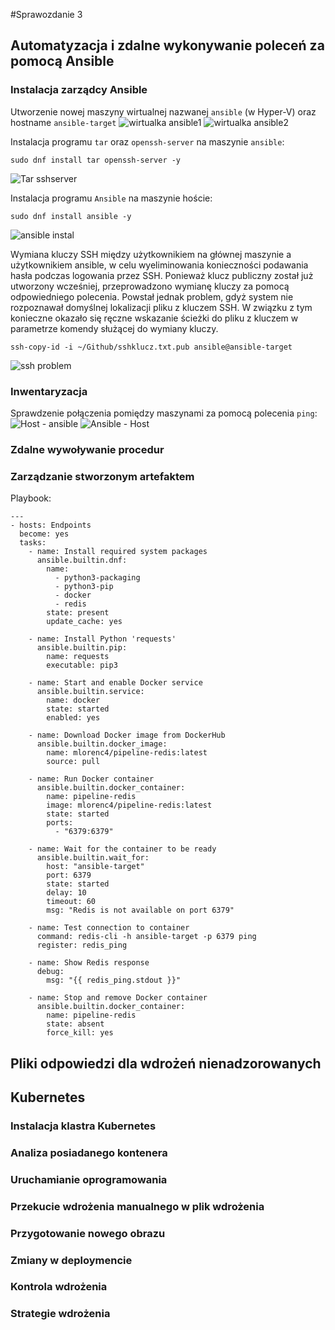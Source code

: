 #Sprawozdanie 3

## Automatyzacja i zdalne wykonywanie poleceń za pomocą Ansible

### Instalacja zarządcy Ansible
Utworzenie nowej maszyny wirtualnej nazwanej `ansible` (w Hyper-V) oraz hostname `ansible-target`
![wirtualka ansible1](./screenshots/nmwa1.png)
![wirtualka ansible2](./screenshots/nmwa2.png)


Instalacja programu `tar` oraz `openssh-server` na maszynie `ansible`:
```
sudo dnf install tar openssh-server -y
```
![Tar sshserver](./screenshots/tar.png)

Instalacja programu `Ansible` na maszynie hoście:
```
sudo dnf install ansible -y
```
![ansible instal](./screenshots/ansibleinstal.png)


Wymiana kluczy SSH między użytkownikiem na głównej maszynie a użytkownikiem ansible, w celu wyeliminowania konieczności podawania hasła podczas logowania przez SSH. Ponieważ klucz publiczny został już utworzony wcześniej, przeprowadzono wymianę kluczy za pomocą odpowiedniego polecenia. Powstał jednak problem, gdyż system nie rozpoznawał domyślnej lokalizacji pliku z kluczem SSH. W związku z tym konieczne okazało się ręczne wskazanie ścieżki do pliku z kluczem w parametrze komendy służącej do wymiany kluczy.
```
ssh-copy-id -i ~/Github/sshklucz.txt.pub ansible@ansible-target
```
![ssh problem](./screenshots/sshproblem.png)
### Inwentaryzacja


Sprawdzenie połączenia pomiędzy maszynami za pomocą polecenia `ping`:
![Host - ansible](./screenshots/hostansible.png)
![Ansible - Host](./screenshots/ansiblehost.png)

### Zdalne wywoływanie procedur


### Zarządzanie stworzonym artefaktem


Playbook:
```
---
- hosts: Endpoints
  become: yes
  tasks:
    - name: Install required system packages
      ansible.builtin.dnf:
        name:
          - python3-packaging
          - python3-pip
          - docker
          - redis
        state: present
        update_cache: yes

    - name: Install Python 'requests'
      ansible.builtin.pip:
        name: requests
        executable: pip3

    - name: Start and enable Docker service
      ansible.builtin.service:
        name: docker
        state: started
        enabled: yes

    - name: Download Docker image from DockerHub
      ansible.builtin.docker_image:
        name: mlorenc4/pipeline-redis:latest
        source: pull

    - name: Run Docker container
      ansible.builtin.docker_container:
        name: pipeline-redis
        image: mlorenc4/pipeline-redis:latest
        state: started
        ports:
          - "6379:6379"

    - name: Wait for the container to be ready
      ansible.builtin.wait_for:
        host: "ansible-target"
        port: 6379
        state: started
        delay: 10
        timeout: 60
        msg: "Redis is not available on port 6379"

    - name: Test connection to container
      command: redis-cli -h ansible-target -p 6379 ping
      register: redis_ping

    - name: Show Redis response
      debug:
        msg: "{{ redis_ping.stdout }}"

    - name: Stop and remove Docker container
      ansible.builtin.docker_container:
        name: pipeline-redis
        state: absent
        force_kill: yes
```

## Pliki odpowiedzi dla wdrożeń nienadzorowanych



## Kubernetes

### Instalacja klastra Kubernetes



### Analiza posiadanego kontenera


### Uruchamianie oprogramowania


### Przekucie wdrożenia manualnego w plik wdrożenia


### Przygotowanie nowego obrazu


### Zmiany w deploymencie


### Kontrola wdrożenia


### Strategie wdrożenia